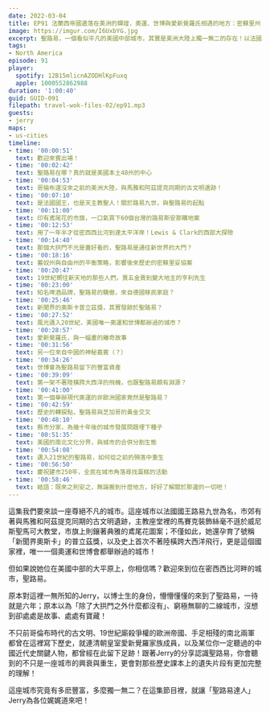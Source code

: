 ```yaml
---
date: 2022-03-04
title: EP91 法蘭西帝國遺落在美洲的輝煌，奧運、世博與愛新覺羅氏相遇的地方：密蘇里州．聖路易 ft. Jerry
image: https://imgur.com/I6UxbYG.jpg
excerpt: 聖路易，一個看似平凡的美國中部城市，其實是美洲大陸上獨一無二的存在！以法國國王路易九世為名，市郊有著與馬雅和阿茲提克同期的古文明遺跡，不只曾經同年舉辦奧運和世博，更孕育了號稱「新聞界奧斯卡」的普立茲獎，以及史上首次不著陸橫跨大西洋飛行。跟著聖路易達人Jerry一起來認識這座充滿故事的美洲城市吧！
tags:
- North America
episode: 91
player:
  spotify: 12B15mlicnAZODHlKpFuxq
  apple: 1000552862988
duration: '1:00:40'
guid: GUID-091
filepath: travel-wok-files-02/ep91.mp3
guests:
- jerry
maps:
- us-cities
timeline:
- time: '00:00:51'
  text: 歡迎來賓出場！
- time: '00:02:42'
  text: 聖路易在哪？真的就是美國本土48州的中心
- time: '00:04:53'
  text: 哥倫布還沒來之前的美洲大陸，與馬雅和阿茲提克同期的古文明遺跡！
- time: '00:07:10'
  text: 是法國國王，也是天主教聖人！關於路易九世，與聖路易的起點
- time: '00:11:00'
  text: 印有鳶尾花的市旗，一口氣買下60個台灣的路易斯安那購地案
- time: '00:12:53'
  text: 用了一年半才從密西西比河到達太平洋岸！Lewis & Clark的西部大探險
- time: '00:14:40'
  text: 那個大拱門不光是蓋好看的，聖路易是通往新世界的大門？
- time: '00:18:16'
  text: 蓄奴州與自由州的平衡策略，影響後來歷史的密蘇里妥協案
- time: '00:20:47'
  text: 19世紀嚮往新天地的那些人們，賣五金賣到變大地主的亨利先生
- time: '00:23:00'
  text: 知名啤酒品牌，聖路易的驕傲，來自德國移民家庭？
- time: '00:25:46'
  text: 新聞界的奧斯卡普立茲獎，其實發跡於聖路易？
- time: '00:27:52'
  text: 風光邁入20世紀，美國唯一奧運和世博都辦過的城市？
- time: '00:28:57'
  text: 愛新覺羅氏，與一幅畫的離奇故事
- time: '00:31:56'
  text: 另一位來自中國的神秘嘉賓（？）
- time: '00:34:26'
  text: 世博會為聖路易留下的豐富資產
- time: '00:39:09'
  text: 第一架不著陸橫跨大西洋的飛機，也跟聖路易頗有淵源？
- time: '00:41:00'
  text: 第一個舉辦現代奧運的非歐洲國家竟然是聖路易？
- time: '00:42:59'
  text: 歷史的轉捩點，聖路易與芝加哥的黃金交叉
- time: '00:48:10'
  text: 縣市分家，為幾十年後的城市發展問題埋下種子
- time: '00:51:35'
  text: 美國的南北文化分界，與城市的合併分割生態
- time: '00:54:08'
  text: 邁入21世紀的聖路易，如何從之前的殞落中重生
- time: '00:56:50'
  text: 慶祝建市250年，全民在城市角落尋找蛋糕的活動
- time: '00:58:46'
  text: 結語：既來之則安之，無論搬到什麼地方，好好了解關於那邊的一切吧！
---
```

這集我們要來談一座尊絕不凡的城市。這座城市以法國國王路易九世為名，市郊有著與馬雅和阿茲提克同期的古文明遺跡，主教座堂裡的馬賽克裝飾絲毫不遜於威尼斯聖馬可大教堂，市旗上則鑲著典雅的鳶尾花圖案；不僅如此，她還孕育了號稱「新聞界奧斯卡」的普立茲獎，以及史上首次不著陸橫跨大西洋飛行，更是這個國家裡，唯一一個奧運和世博會都舉辦過的城市！

但如果說她位在美國中部的大平原上，你相信嗎？歡迎來到位在密西西比河畔的城市，聖路易。

原本對這裡一無所知的Jerry，以博士生的身份，懵懵懂懂的來到了聖路易，一待就是六年；原本以為「除了大拱門之外什麼都沒有」、窮極無聊的二線城市，沒想到卻處處是故事、處處有寶藏！

不只前哥倫布時代的古文明、19世紀廝殺爭權的歐洲帝國、手足相殘的南北兩軍都曾在這裡寫下歷史，就連清朝皇室愛新覺羅家族成員，以及某位你一定聽過的中國近代史關鍵人物，都曾經在此留下足跡！跟著Jerry的分享認識聖路易，你會聽到的不只是一座城市的興衰與重生，更會對那些歷史課本上的遺失片段有更加完整的理解！

這座城市究竟有多麽豐富，多麼獨一無二？在這集節目裡，就讓「聖路易達人」Jerry為各位娓娓道來吧！
